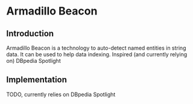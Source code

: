 
# Armadillo Beacon

## Introduction

Armadillo Beacon is a technology to auto-detect named entities in string data. It can be used to help data indexing. Inspired (and currently relying on) DBpedia Spotlight

## Implementation

TODO, currently relies on DBpedia Spotlight


